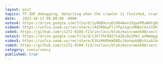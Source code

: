 ```yaml
---
layout: post
topics: TF-IDF debugging, detecting when the crawler is finished, crawler policy using [robots.txt](http://www.robotstxt.org/robotstxt.html)
date:   2023-10-12 08:00:00 -0800
notes4: https://drive.google.com/file/d/1yObB9zvyD1dD4Awn33qyePRaAHCq9w2c/view?usp=drive_link
video4: https://usfca.zoom.us/rec/share/i4dJMQuyFliYPpJiqnz0HBsCUx3JZKSJATz8OQBw3y4C_LhX_bWLkyfOVlS9POFj.mgMEDnBCDknaJy4G
code4: https://github.com/cs272-0304-f23/inclass/blob/main/week08/section04/wg/main.go
notes3: https://drive.google.com/file/d/13F77hF80Z7s4ZEvDnZPWJ_aVNmHggqCp/view?usp=drive_link
video3: https://usfca.zoom.us/rec/share/E3VzHkM9eW5BDcJdo4qobQBzUiaSiXoHVsfGFzE5o3x6_IsSIPLZIlZirlwjpkLp.w3ua3tS1_rMKvg1i
code3: https://github.com/cs272-0304-f23/inclass/blob/main/week08/section03/p03/select.go
category: concurrency
published: true
---
```

